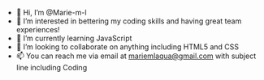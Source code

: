- 👋 Hi, I’m @Marie-m-l
- 👀 I’m interested in bettering my coding skills and having great team experiences!
- 🌱 I’m currently learning JavaScript
- 💞️ I’m looking to collaborate on anything including HTML5 and CSS
- 📫 You can reach me via email at mariemlaqua@gmail.com with subject line including Coding

<!---
Marie-m-l/Marie-m-l is a ✨ special ✨ repository because its `README.md` (this file) appears on your GitHub profile.
You can click the Preview link to take a look at your changes.
--->
